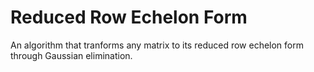 # Reduced Row Echelon Form

An algorithm that tranforms any matrix to its reduced row echelon form through Gaussian elimination.  
